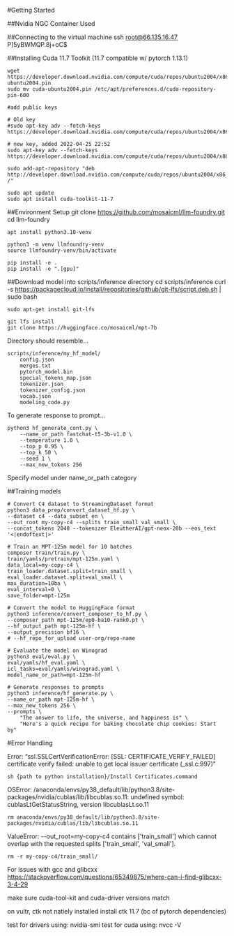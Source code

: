 #Getting Started

##Nvidia NGC Container Used

##Connecting to the virtual machine
    ssh root@66.135.16.47
    P]5yBWMQP.8j+oC$






##Installing Cuda 11.7 Toolkit (11.7 compatible w/ pytorch 1.13.1)


    wget https://developer.download.nvidia.com/compute/cuda/repos/ubuntu2004/x86_64/cuda-ubuntu2004.pin
    sudo mv cuda-ubuntu2004.pin /etc/apt/preferences.d/cuda-repository-pin-600

    #add public keys

    # Old key
    #sudo apt-key adv --fetch-keys https://developer.download.nvidia.com/compute/cuda/repos/ubuntu2004/x86_64/7fa2af80.pub

    # new key, added 2022-04-25 22:52
    sudo apt-key adv --fetch-keys https://developer.download.nvidia.com/compute/cuda/repos/ubuntu2004/x86_64/3bf863cc.pub

    sudo add-apt-repository "deb http://developer.download.nvidia.com/compute/cuda/repos/ubuntu2004/x86_64/ /"

    sudo apt update
    sudo apt install cuda-toolkit-11-7


    


##Environment Setup
    git clone https://github.com/mosaicml/llm-foundry.git
    cd llm-foundry

    apt install python3.10-venv

    python3 -m venv llmfoundry-venv
    source llmfoundry-venv/bin/activate
    
    pip install -e .
    pip install -e ".[gpu]"  



##Download model into scripts/inference directory
    cd scripts/inference
    curl -s https://packagecloud.io/install/repositories/github/git-lfs/script.deb.sh | sudo bash
    
    sudo apt-get install git-lfs

    git lfs install
    git clone https://huggingface.co/mosaicml/mpt-7b

Directory should resemble...

    scripts/inference/my_hf_model/
        config.json
        merges.txt
        pytorch_model.bin
        special_tokens_map.json
        tokenizer.json
        tokenizer_config.json
        vocab.json
        modeling_code.py

To generate response to prompt...

    python3 hf_generate_cont.py \
        --name_or_path fastchat-t5-3b-v1.0 \
        --temperature 1.0 \
        --top_p 0.95 \
        --top_k 50 \
        --seed 1 \
        --max_new_tokens 256

Specify model under name_or_path category



##Training models

    # Convert C4 dataset to StreamingDataset format
    python3 data_prep/convert_dataset_hf.py \
    --dataset c4 --data_subset en \
    --out_root my-copy-c4 --splits train_small val_small \
    --concat_tokens 2048 --tokenizer EleutherAI/gpt-neox-20b --eos_text '<|endoftext|>'

    # Train an MPT-125m model for 10 batches
    composer train/train.py \
    train/yamls/pretrain/mpt-125m.yaml \
    data_local=my-copy-c4 \
    train_loader.dataset.split=train_small \
    eval_loader.dataset.split=val_small \
    max_duration=10ba \
    eval_interval=0 \
    save_folder=mpt-125m

    # Convert the model to HuggingFace format
    python3 inference/convert_composer_to_hf.py \
    --composer_path mpt-125m/ep0-ba10-rank0.pt \
    --hf_output_path mpt-125m-hf \
    --output_precision bf16 \
    # --hf_repo_for_upload user-org/repo-name

    # Evaluate the model on Winograd
    python3 eval/eval.py \
    eval/yamls/hf_eval.yaml \
    icl_tasks=eval/yamls/winograd.yaml \
    model_name_or_path=mpt-125m-hf

    # Generate responses to prompts
    python3 inference/hf_generate.py \
    --name_or_path mpt-125m-hf \
    --max_new_tokens 256 \
    --prompts \
        "The answer to life, the universe, and happiness is" \
        "Here's a quick recipe for baking chocolate chip cookies: Start by"


#Error Handling


Error: “ssl.SSLCertVerificationError: [SSL: CERTIFICATE_VERIFY_FAILED] certificate verify failed: unable to get local issuer certificate (_ssl.c:997)”

    sh {path to python installation}/Install Certificates.command

OSError: /anaconda/envs/py38_default/lib/python3.8/site-packages/nvidia/cublas/lib/libcublas.so.11: undefined symbol: cublasLtGetStatusString, version libcublasLt.so.11
    
    rm anaconda/envs/py38_default/lib/python3.8/site-packages/nvidia/cublas/lib/libcublas.so.11

ValueError: --out_root=my-copy-c4 contains ['train_small'] which cannot overlap with the requested splits ['train_small', 'val_small'].

    rm -r my-copy-c4/train_small/

For issues with gcc and glibcxx
    https://stackoverflow.com/questions/65349875/where-can-i-find-glibcxx-3-4-29


make sure cuda-tool-kit and cuda-driver versions match

on vultr, ctk not natiely installed
install ctk 11.7 (bc of pytorch dependencies)

test for drivers using: nvidia-smi
test for cuda using: nvcc -V


